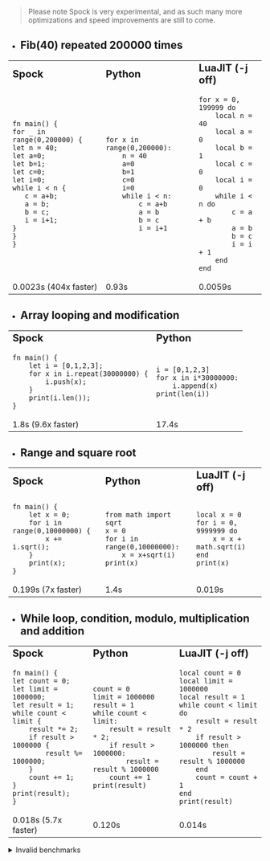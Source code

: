 > Please note Spock is very experimental, and as such many more optimizations and speed improvements are still to come.

- ## Fib(40) repeated 200000 times

<table border="0">
 <tr>
    <td><b style="font-size:20px">Spock</b></td>
    <td><b style="font-size:20px">Python</b></td>
    <td><b style="font-size:20px">LuaJIT (-j off)</b></td>
 </tr>
 <tr>
    <td><pre><code>fn main() {
for _ in range(0,200000) {
let n = 40;
let a=0;
let b=1;
let c=0;
let i=0;
while i < n {
   c = a+b;
   a = b;
   b = c;
   i = i+1;
}
}
}</code></pre></td>
    <td><pre><code>for x in range(0,200000):
    n = 40
    a=0
    b=1
    c=0
    i=0
    while i < n:
        c = a+b
        a = b
        b = c
        i = i+1</code></pre></td>
<td><pre><code>for x = 0, 199999 do
    local n = 40
    local a = 0
    local b = 1
    local c = 0
    local i = 0
    while i < n do
        c = a + b
        a = b
        b = c
        i = i + 1
    end
end</code></pre></td>
 </tr>
<tr>
<td>
0.0023s (404x faster)
</td>
<td>
0.93s
</td>
<td>
0.0059s
</td>
</tr>
</table>

- ## Array looping and modification

<table border="0">
 <tr>
    <td><b style="font-size:20px">Spock</b></td>
    <td><b style="font-size:20px">Python</b></td>
 </tr>
 <tr>
    <td><pre><code>fn main() {
    let i = [0,1,2,3];
    for x in i.repeat(30000000) {
        i.push(x);
    }
    print(i.len());
}</code></pre></td>
    <td><pre><code>i = [0,1,2,3]
for x in i*30000000:
    i.append(x)
print(len(i))</code></pre></td>
 </tr>
<tr>
<td>
1.8s (9.6x faster)
</td>
<td>
17.4s
</td>
</tr>
</table>

- ## Range and square root

<table border="0">
 <tr>
    <td><b style="font-size:20px">Spock</b></td>
    <td><b style="font-size:20px">Python</b></td>
    <td><b style="font-size:20px">LuaJIT (-j off)</b></td>
 </tr>
 <tr>
    <td><pre><code>fn main() {
    let x = 0;
    for i in range(0,10000000) {
        x += i.sqrt();
    }
    print(x);
}</code></pre></td>
    <td><pre><code>from math import sqrt
x = 0
for i in range(0,10000000):
    x = x+sqrt(i)
print(x)</code></pre></td>
<td><pre><code>local x = 0
for i = 0, 9999999 do
    x = x + math.sqrt(i)
end
print(x)</code></pre></td>
</tr>
<tr>
<td>
0.199s (7x faster)
</td>
<td>
1.4s
</td>
<td>
0.019s
</td>
</tr>
</table>

- ## While loop, condition, modulo, multiplication and addition

<table border="0">
 <tr>
    <td><b style="font-size:20px">Spock</b></td>
    <td><b style="font-size:20px">Python</b></td>
    <td><b style="font-size:20px">LuaJIT (-j off)</b></td>
 </tr>
 <tr>
    <td><pre><code>fn main() {
let count = 0;
let limit = 1000000;
let result = 1;
while count < limit {
    result *= 2;
    if result > 1000000 {
        result %= 1000000;
    }
    count += 1;
}
print(result);
}</code></pre></td>
    <td><pre><code>count = 0
limit = 1000000
result = 1
while count < limit:
    result = result * 2;
    if result > 1000000:
        result = result % 1000000
    count += 1
print(result)</code></pre></td>
<td><pre><code>local count = 0
local limit = 1000000
local result = 1
while count < limit do
    result = result * 2
    if result > 1000000 then
        result = result % 1000000
    end
    count = count + 1
end
print(result)</code></pre></td>
</tr>
<tr>
<td>
0.018s (5.7x faster)
</td>
<td>
0.120s
</td>
<td>
0.014s
</td>
</tr>
</table>


<details>
<summary>Invalid benchmarks</summary>

### Basic loop sum

<table border="0">
 <tr>
    <td><b style="font-size:20px">Spock</b></td>
    <td><b style="font-size:20px">Python</b></td>
    <td><b style="font-size:20px">LuaJIT (-j off)</b></td>
 </tr>
 <tr>
    <td><pre><code>fn main() {
    let i = 0;
    while i < 999999999 {
        i += 1;
    }
    print(i);
}</code></pre></td>
    <td><pre><code>i = 0
while i < 999999999:
    i = i + 1
print(i)</code></pre></td>
<td><pre><code>local i = 0
while i < 999999999 do
    i = i + 1
end
print(i)</code></pre></td>
 </tr>
<tr>
<td>
0.000019s
</td>
<td>
42s
</td>
<td>
0.33s
</td>
</tr>
</table>


</details>
